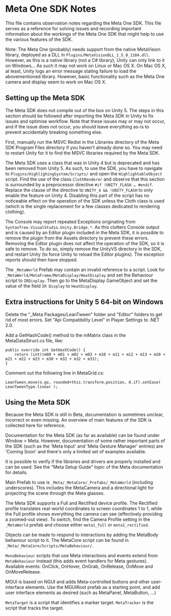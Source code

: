 Meta One SDK Notes
==================
This file contains observation notes regarding the Meta One SDK. This file 
serves as a reference for solving issues and recording important information
about the workings of the Meta One SDK that might help to use the various 
features of the SDK.

Note: The Meta One (probably) needs support from the native MetaVision library,
deployed as a DLL in `Plugins/MetaVisionDLL_1_5_0_1184.dll`. However, as this is 
a native library (not a C# library), Unity can only link to it on Windows... As 
such it may not work on Linux or Mac OS X. On Mac OS X, at least, Unity logs an 
error message stating failure to load the abovementioned library. However, basic 
functionality such as the Meta One camera and display seem to work on Mac OS X.

Setting up the Meta SDK
-----------------------
The Meta SDK does not compile out of the box on Unity 5. The steps in this 
section should be followed after importing the Meta SDK in Unity to fix issues 
and optimise workflow. Note that these issues may or may not occur, and if the 
issue does not occur, you should leave everything as-is to prevent accidentally
breaking something else.

First, manually run the MSVC Redist in the Libraries directory of the 
Meta SDK Program Files directory if you haven't already done so. You may need 
to restart Unity for it to find the MSVC libraries required by the Meta SDK.

The Meta SDK uses a class that was in Unity 4 but is deprecated and has been 
removed from Unity 5. As such, to use the SDK, you have to navigate to 
`Plugins/HighlighingSystem/Scripts/` and open the `HighlightableObject` script. 
Find the use of the class `ClothRenderer` and observe that this section is 
surrounded by a preprocessor directive `#if !UNITY_FLASH … #endif`. Replace the 
clause of the directive to `UNITY_4 && !UNITY_FLASH` to only enable the feature 
on Unity 4. Disabling this part of the script has no noticeable effect on the 
operation of the SDK unless the Cloth class is used (which is the single 
replacement for a few classes dedicated to rendering clothing).

The Console may report repeated Exceptions originating from 
`SyntaxTree.VisualStudio.Unity.Bridge.*`. As this clutters Console output and 
is caused by an Editor plugin included in the Meta SDK, it is possible to remove
the plugin from the Assets directory to prevent these errors. Removing the 
Editor plugin does not affect the operation of the SDK, so it is safe to remove. 
To do so, simply remove the UnityVS directory in the SDK, and restart Unity (to 
force Unity to reload the Editor plugins). The exception reports should then 
have stopped.

The `_MetaWorld` Prefab may contain an invalid reference to a script. Look for
`_MetaWorld/MetaFrame/MetaDisplay/HeatDisplay` and set the Behaviour script to
`IRDisplay`. Then go to the MetaDisplay GameObject and set the value of the
field `IR Display` to `HeatDisplay`.

Extra instructions for Unity 5 64-bit on Windows
------------------------------------------------

Delete the "_Meta Packages/LeanTween" folder and "Editor" folders to get rid of
most errors. Set "Api Compatibility Level" in Player Settings to .NET 2.0.

Add a GetHashCode() method to the mMatrix class in the MetaDataStruct.cs file, like:

	public override int GetHashCode() {
		return (int)(m00 + m01 + m02 + m03 + m10 + m11 + m12 + m13 + m20 + m21 + m22 + m23 + m30 + m32 + m32 + m33);
	}

Comment out the following line in MetaGrid.cs:

	LeanTween.move(o.go, rounded+this.transform.position, 0.1f).setEase( LeanTweenType.linear );

Using the Meta SDK
------------------
Because the Meta SDK is still in Beta, documentation is sometimes unclear, 
incorrect or even missing. An overview of main features of the SDK is collected
here for reference.

Documentation for the Meta SDK (as far as available) can be found under 
Window > Meta. However, documentation of some rather important parts of the SDK
(such as the 'Meta Input' and 'Meta Gesture Manager' entries) are 'Coming Soon'
and there's only a limited set of examples available.

It is possible to verify if the libraries and drivers are properly installed and 
can be used. See the "Meta Setup Guide" topic of the Meta documentation for 
details.

Main Prefab to use is `_Meta/_MetaCore/_Prefabs/_MetaWorld` (including 
underscores). This includes the MetaCamera and a directional light for 
projecting the scene through the Meta glasses.

The Meta SDK supports a Full and Rectified device profile. The Rectified profile 
translates real-world coordinates to screen coordinates 1 to 1, while the Full 
profile shows everything the camera can see (effectively providing a zoomed-out 
view). To switch, find the Camera Profile setting in the `_MetaWorld` prefab and 
choose either `meta1_full` or `meta1_rectified`.

Objects can be made to respond to interactions by adding the MetaBody behaviour 
script to it. The MetaCore script can be found in 
`_Meta/_MetaCore/Scripts/MetaBehaviour/`.

`MonoBehaviour` scripts that use Meta interactions and events extend from 
`MetaBehaviour` instead (this adds event handlers for Meta gestures). 
Available events: OnClick, OnHover, OnGrab, OnRelease, OnMove and 
OnMoveRelease.

MGUI is based on NGUI and adds Meta-controlled buttons and other user-interface 
elements. Use the MGUIRoot prefab as a starting point, and add user interface 
elements as desired (such as MetaPanel, MetaButton, ...)

`MetaTarget` is a script that identifies a marker target. `MetaTracker` is the 
script that tracks the target.